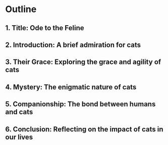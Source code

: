 # Outline

## 1. Title: Ode to the Feline
## 2. Introduction: A brief admiration for cats
## 3. Their Grace: Exploring the grace and agility of cats
## 4. Mystery: The enigmatic nature of cats
## 5. Companionship: The bond between humans and cats
## 6. Conclusion: Reflecting on the impact of cats in our lives
